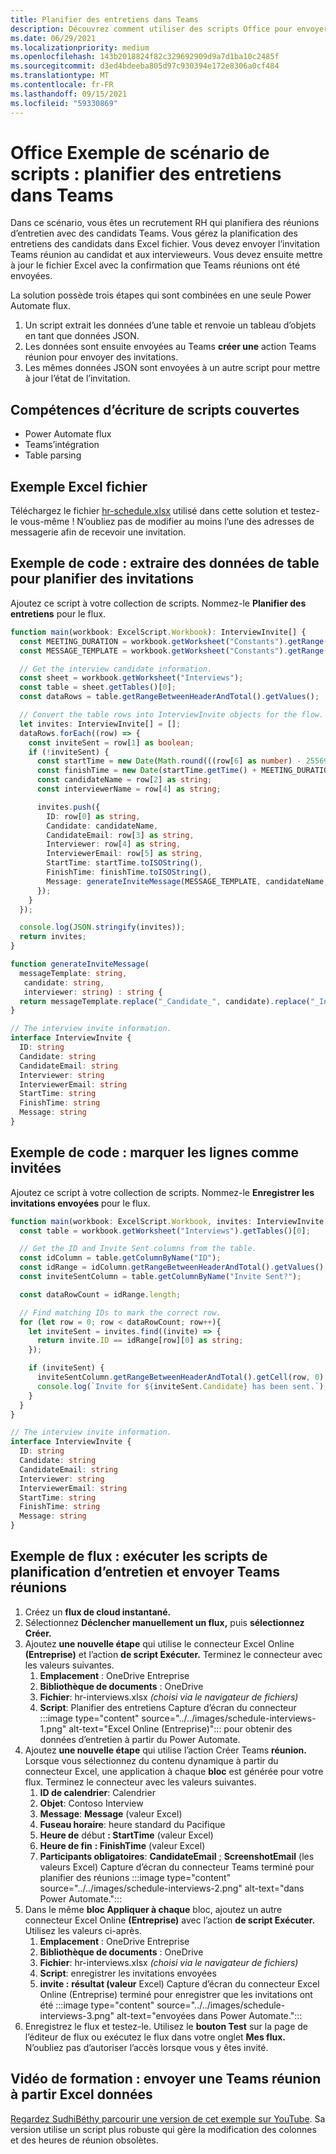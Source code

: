 ```yaml
---
title: Planifier des entretiens dans Teams
description: Découvrez comment utiliser des scripts Office pour envoyer une Teams à partir de Excel données.
ms.date: 06/29/2021
ms.localizationpriority: medium
ms.openlocfilehash: 143b2018824f82c329692909d9a7d1ba10c2485f
ms.sourcegitcommit: d3ed4bdeeba805d97c930394e172e8306a0cf484
ms.translationtype: MT
ms.contentlocale: fr-FR
ms.lasthandoff: 09/15/2021
ms.locfileid: "59330869"
---
```

# <a name="office-scripts-sample-scenario-schedule-interviews-in-teams"></a>Office Exemple de scénario de scripts : planifier des entretiens dans Teams

Dans ce scénario, vous êtes un recrutement RH qui planifiera des réunions d’entretien avec des candidats Teams. Vous gérez la planification des entretiens des candidats dans Excel fichier. Vous devez envoyer l’invitation Teams réunion au candidat et aux intervieweurs. Vous devez ensuite mettre à jour le fichier Excel avec la confirmation que Teams réunions ont été envoyées.

La solution possède trois étapes qui sont combinées en une seule Power Automate flux.

1. Un script extrait les données d’une table et renvoie un tableau d’objets en tant que données JSON.
1. Les données sont ensuite envoyées au Teams **créer une** action Teams réunion pour envoyer des invitations.
1. Les mêmes données JSON sont envoyées à un autre script pour mettre à jour l’état de l’invitation.

## <a name="scripting-skills-covered"></a>Compétences d’écriture de scripts couvertes

* Power Automate flux
* Teams’intégration
* Table parsing

## <a name="sample-excel-file"></a>Exemple Excel fichier

Téléchargez le fichier <a href="hr-schedule.xlsx">hr-schedule.xlsx</a> utilisé dans cette solution et testez-le vous-même ! N’oubliez pas de modifier au moins l’une des adresses de messagerie afin de recevoir une invitation.

## <a name="sample-code-extract-table-data-to-schedule-invites"></a>Exemple de code : extraire des données de table pour planifier des invitations

Ajoutez ce script à votre collection de scripts. Nommez-le **Planifier des entretiens** pour le flux.

```TypeScript
function main(workbook: ExcelScript.Workbook): InterviewInvite[] {
  const MEETING_DURATION = workbook.getWorksheet("Constants").getRange("B1").getValue() as number;
  const MESSAGE_TEMPLATE = workbook.getWorksheet("Constants").getRange("B2").getValue() as string;

  // Get the interview candidate information.
  const sheet = workbook.getWorksheet("Interviews");
  const table = sheet.getTables()[0];
  const dataRows = table.getRangeBetweenHeaderAndTotal().getValues();

  // Convert the table rows into InterviewInvite objects for the flow.
  let invites: InterviewInvite[] = [];
  dataRows.forEach((row) => {
    const inviteSent = row[1] as boolean;
    if (!inviteSent) {
      const startTime = new Date(Math.round(((row[6] as number) - 25569) * 86400 * 1000));
      const finishTime = new Date(startTime.getTime() + MEETING_DURATION * 60 * 1000);
      const candidateName = row[2] as string;
      const interviewerName = row[4] as string;

      invites.push({
        ID: row[0] as string,
        Candidate: candidateName,
        CandidateEmail: row[3] as string,
        Interviewer: row[4] as string,
        InterviewerEmail: row[5] as string,
        StartTime: startTime.toISOString(),
        FinishTime: finishTime.toISOString(),
        Message: generateInviteMessage(MESSAGE_TEMPLATE, candidateName, interviewerName)
      });
    }    
  });

  console.log(JSON.stringify(invites));
  return invites;
}

function generateInviteMessage(
  messageTemplate: string,
   candidate: string,
   interviewer: string) : string {
  return messageTemplate.replace("_Candidate_", candidate).replace("_Interviewer_", interviewer);
}

// The interview invite information.
interface InterviewInvite {
  ID: string
  Candidate: string
  CandidateEmail: string
  Interviewer: string
  InterviewerEmail: string
  StartTime: string
  FinishTime: string
  Message: string
}
```

## <a name="sample-code-mark-rows-as-invited"></a>Exemple de code : marquer les lignes comme invitées

Ajoutez ce script à votre collection de scripts. Nommez-le **Enregistrer les invitations envoyées** pour le flux.

```TypeScript
function main(workbook: ExcelScript.Workbook, invites: InterviewInvite[]) {
  const table = workbook.getWorksheet("Interviews").getTables()[0];

  // Get the ID and Invite Sent columns from the table.
  const idColumn = table.getColumnByName("ID");
  const idRange = idColumn.getRangeBetweenHeaderAndTotal().getValues();
  const inviteSentColumn = table.getColumnByName("Invite Sent?");

  const dataRowCount = idRange.length;

  // Find matching IDs to mark the correct row.
  for (let row = 0; row < dataRowCount; row++){
    let inviteSent = invites.find((invite) => {
      return invite.ID == idRange[row][0] as string;
    });

    if (inviteSent) {
      inviteSentColumn.getRangeBetweenHeaderAndTotal().getCell(row, 0).setValue(true);
      console.log(`Invite for ${inviteSent.Candidate} has been sent.`);
    }
  } 
}

// The interview invite information.
interface InterviewInvite {
  ID: string
  Candidate: string
  CandidateEmail: string
  Interviewer: string
  InterviewerEmail: string
  StartTime: string
  FinishTime: string
  Message: string
}
```

## <a name="sample-flow-run-the-interview-scheduling-scripts-and-send-the-teams-meetings"></a>Exemple de flux : exécuter les scripts de planification d’entretien et envoyer Teams réunions

1. Créez un **flux de cloud instantané.**
1. Sélectionnez **Déclencher manuellement un flux,** puis **sélectionnez Créer.**
1. Ajoutez **une nouvelle étape** qui utilise le connecteur Excel Online **(Entreprise)** et l’action **de script Exécuter.** Terminez le connecteur avec les valeurs suivantes.
    1. **Emplacement** : OneDrive Entreprise
    1. **Bibliothèque de documents** : OneDrive
    1. **Fichier**: hr-interviews.xlsx *(choisi via le navigateur de fichiers)*
    1. **Script**: Planifier des entretiens Capture d’écran du connecteur :::image type="content" source="../../images/schedule-interviews-1.png" alt-text="Excel Online (Entreprise)"::: pour obtenir des données d’entretien à partir du Power Automate.
1. Ajoutez **une nouvelle étape** qui utilise l’action Créer Teams **réunion.** Lorsque vous sélectionnez du contenu dynamique à partir du connecteur Excel, une application à chaque **bloc** est générée pour votre flux. Terminez le connecteur avec les valeurs suivantes.
    1. **ID de calendrier**: Calendrier
    1. **Objet**: Contoso Interview
    1. **Message**: **Message** (valeur Excel)
    1. **Fuseau horaire**: heure standard du Pacifique
    1. **Heure de** début **: StartTime** (valeur Excel)
    1. **Heure de fin** **: FinishTime** (valeur Excel)
    1. **Participants obligatoires**: **CandidateEmail** ; **ScreenshotEmail** (les valeurs Excel) Capture d’écran du connecteur Teams terminé pour planifier des réunions :::image type="content" source="../../images/schedule-interviews-2.png" alt-text="dans Power Automate.":::
1. Dans le même **bloc Appliquer à chaque** bloc, ajoutez un autre connecteur Excel Online **(Entreprise)** avec l’action **de script Exécuter.** Utilisez les valeurs ci-après.
    1. **Emplacement** : OneDrive Entreprise
    1. **Bibliothèque de documents** : OneDrive
    1. **Fichier**: hr-interviews.xlsx *(choisi via le navigateur de fichiers)*
    1. **Script**: enregistrer les invitations envoyées
    1. **invite :** **résultat (valeur** Excel) Capture d’écran du connecteur Excel Online (Entreprise) terminé pour enregistrer que les invitations ont été :::image type="content" source="../../images/schedule-interviews-3.png" alt-text="envoyées dans Power Automate.":::
1. Enregistrez le flux et testez-le. Utilisez le **bouton Test** sur la page de l’éditeur de flux ou exécutez le flux dans votre onglet **Mes flux.** N’oubliez pas d’autoriser l’accès lorsque vous y êtes invité.

## <a name="training-video-send-a-teams-meeting-from-excel-data"></a>Vidéo de formation : envoyer une Teams réunion à partir Excel données

[Regardez SudhiBéthy parcourir une version de cet exemple sur YouTube](https://youtu.be/HyBdx52NOE8). Sa version utilise un script plus robuste qui gère la modification des colonnes et des heures de réunion obsolètes.
